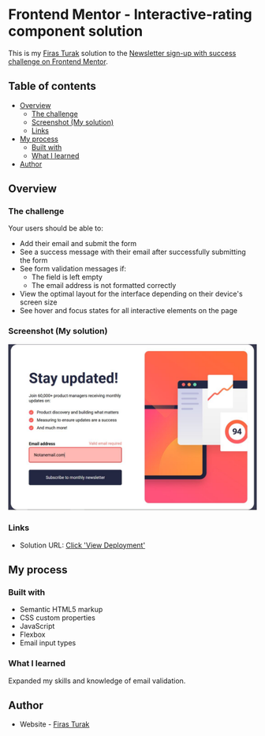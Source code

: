 # Frontend Mentor - Interactive-rating component solution

This is my [Firas Turak](https://www.linkedin.com/in/firasturak/) solution to the [Newsletter sign-up with success challenge on Frontend Mentor](https://www.frontendmentor.io/challenges/newsletter-signup-form-with-success-message-3FC1AZbNrv/hub).

## Table of contents

- [Overview](#overview)
  - [The challenge](#the-challenge)
  - [Screenshot (My solution)](#screenshot)
  - [Links](#links)
- [My process](#my-process)
  - [Built with](#built-with)
  - [What I learned](#what-i-learned)
- [Author](#author)


## Overview

### The challenge

Your users should be able to:

- Add their email and submit the form
- See a success message with their email after successfully submitting the form
- See form validation messages if:
  - The field is left empty
  - The email address is not formatted correctly
- View the optimal layout for the interface depending on their device's screen size
- See hover and focus states for all interactive elements on the page

### Screenshot (My solution)
![Solution](./solution.JPG)

### Links

- Solution URL: [Click 'View Deployment']([https://github.com/fturak/newsletter-sign-up-with-success-message-challenge/deployments/activity_log?environment=github-pages])

## My process

### Built with

- Semantic HTML5 markup
- CSS custom properties
- JavaScript
- Flexbox
- Email input types

### What I learned

Expanded my skills and knowledge of email validation.

## Author

- Website - [Firas Turak](https://www.linkedin.com/in/firasturak/)
